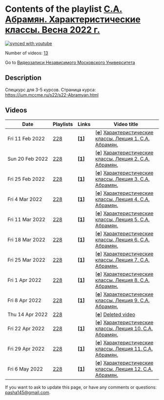 # Contents of the playlist [С.А. Абрамян. Характеристические классы. Весна 2022 г.](https://www.youtube.com/playlist?list=PLp9ABVh6_x4FaaYi95UH-C7SWnf5B7Zt_)

[![synced with youtube](https://img.shields.io/github/last-commit/mathphysschool/mathphysschool.github.io/autoupdate1?label=synced%20with%20youtube)](https://github.com/mathphysschool/mathphysschool.github.io/commits/autoupdate1)

Number of videos: [13](#videos)

Go to [Видеозаписи Независимого Московского Университета](../README.md)

## Description

Спецкурс для 3-5 курсов. 
Страница курса:
<https://ium.mccme.ru/s22/s22-Abramyan.html>

## Videos

|Date|Playlists|Links|Video title|
|---|---|---|---|
| Fri&nbsp;11&nbsp;Feb&nbsp;2022 | [228](../playlists/228 "С.А. Абрамян. Характеристические классы. Весна 2022 г.") | [**[1]**](https://ium.mccme.ru/s22/s22-Abramyan.html) | [[**e**](https://studio.youtube.com/video/20o7n8GtJ8c/edit "Edit")] [Характеристические классы. Лекция 1. С.А. Абрамян.](https://www.youtube.com/watch?v=20o7n8GtJ8c&list=PLp9ABVh6_x4FaaYi95UH-C7SWnf5B7Zt_ "Спецкурс для 3-5 курсов. &#013;Страница курса:&#013;https://ium.mccme.ru/s22/s22-Abramyan.html") |
| Sun&nbsp;20&nbsp;Feb&nbsp;2022 | [228](../playlists/228 "С.А. Абрамян. Характеристические классы. Весна 2022 г.") | [**[1]**](https://ium.mccme.ru/s22/s22-Abramyan.html) | [[**e**](https://studio.youtube.com/video/OsJrjbenfh0/edit "Edit")] [Характеристические классы. Лекция 2. С.А. Абрамян.](https://www.youtube.com/watch?v=OsJrjbenfh0&list=PLp9ABVh6_x4FaaYi95UH-C7SWnf5B7Zt_ "Спецкурс для 3-5 курсов.&#013;Страница курса:&#013;https://ium.mccme.ru/s22/s22-Abramyan.html") |
| Fri&nbsp;25&nbsp;Feb&nbsp;2022 | [228](../playlists/228 "С.А. Абрамян. Характеристические классы. Весна 2022 г.") | [**[1]**](https://ium.mccme.ru/s22/s22-Abramyan.html) | [[**e**](https://studio.youtube.com/video/nETzsJjm6dM/edit "Edit")] [Характеристические классы. Лекция 3. С.А. Абрамян.](https://www.youtube.com/watch?v=nETzsJjm6dM&list=PLp9ABVh6_x4FaaYi95UH-C7SWnf5B7Zt_ "Спецкурс для 3-5 курсов. &#013;Страница курса:&#013;https://ium.mccme.ru/s22/s22-Abramyan.html") |
| Fri&nbsp;4&nbsp;Mar&nbsp;2022 | [228](../playlists/228 "С.А. Абрамян. Характеристические классы. Весна 2022 г.") | [**[1]**](https://ium.mccme.ru/s22/s22-Abramyan.html) | [[**e**](https://studio.youtube.com/video/siUkd-1LikI/edit "Edit")] [Характеристические классы. Лекция 4. С.А. Абрамян.](https://www.youtube.com/watch?v=siUkd-1LikI&list=PLp9ABVh6_x4FaaYi95UH-C7SWnf5B7Zt_ "Спецкурс для 3-5 курсов. &#013;Страница курса:&#013;https://ium.mccme.ru/s22/s22-Abramyan.html") |
| Fri&nbsp;11&nbsp;Mar&nbsp;2022 | [228](../playlists/228 "С.А. Абрамян. Характеристические классы. Весна 2022 г.") | [**[1]**](https://ium.mccme.ru/s22/s22-Abramyan.html) | [[**e**](https://studio.youtube.com/video/peI7vZDXd2c/edit "Edit")] [Характеристические классы. Лекция 5. С.А. Абрамян.](https://www.youtube.com/watch?v=peI7vZDXd2c&list=PLp9ABVh6_x4FaaYi95UH-C7SWnf5B7Zt_ "Спецкурс для 3-5 курсов. &#013;Страница курса:&#013;https://ium.mccme.ru/s22/s22-Abramyan.html") |
| Fri&nbsp;18&nbsp;Mar&nbsp;2022 | [228](../playlists/228 "С.А. Абрамян. Характеристические классы. Весна 2022 г.") | [**[1]**](https://ium.mccme.ru/s22/s22-Abramyan.html) | [[**e**](https://studio.youtube.com/video/ZsBxC1JeX2w/edit "Edit")] [Характеристические классы. Лекция 6. С.А. Абрамян.](https://www.youtube.com/watch?v=ZsBxC1JeX2w&list=PLp9ABVh6_x4FaaYi95UH-C7SWnf5B7Zt_ "Спецкурс для 3-5 курсов. &#013;Страница курса:&#013;https://ium.mccme.ru/s22/s22-Abramyan.html") |
| Fri&nbsp;25&nbsp;Mar&nbsp;2022 | [228](../playlists/228 "С.А. Абрамян. Характеристические классы. Весна 2022 г.") | [**[1]**](https://ium.mccme.ru/s22/s22-Abramyan.html) | [[**e**](https://studio.youtube.com/video/2TIUOdFKsSU/edit "Edit")] [Характеристические классы. Лекция 7. С.А. Абрамян.](https://www.youtube.com/watch?v=2TIUOdFKsSU&list=PLp9ABVh6_x4FaaYi95UH-C7SWnf5B7Zt_ "Спецкурс для 3-5 курсов. &#013;Страница курса:&#013;https://ium.mccme.ru/s22/s22-Abramyan.html") |
| Fri&nbsp;1&nbsp;Apr&nbsp;2022 | [228](../playlists/228 "С.А. Абрамян. Характеристические классы. Весна 2022 г.") | [**[1]**](https://ium.mccme.ru/s22/s22-Abramyan.html) | [[**e**](https://studio.youtube.com/video/l1XD97OVxAk/edit "Edit")] [Характеристические классы. Лекция 8. С.А. Абрамян.](https://www.youtube.com/watch?v=l1XD97OVxAk&list=PLp9ABVh6_x4FaaYi95UH-C7SWnf5B7Zt_ "Спецкурс для 3-5 курсов. &#013;Страница курса:&#013;https://ium.mccme.ru/s22/s22-Abramyan.html") |
| Fri&nbsp;8&nbsp;Apr&nbsp;2022 | [228](../playlists/228 "С.А. Абрамян. Характеристические классы. Весна 2022 г.") | [**[1]**](https://ium.mccme.ru/s22/s22-Abramyan.html) | [[**e**](https://studio.youtube.com/video/ONRJ2FFpwCI/edit "Edit")] [Характеристические классы. Лекция 9. С.А. Абрамян.](https://www.youtube.com/watch?v=ONRJ2FFpwCI&list=PLp9ABVh6_x4FaaYi95UH-C7SWnf5B7Zt_ "Спецкурс для 3-5 курсов. &#013;Страница курса:&#013;https://ium.mccme.ru/s22/s22-Abramyan.html") |
| Thu&nbsp;14&nbsp;Apr&nbsp;2022 | [228](../playlists/228 "С.А. Абрамян. Характеристические классы. Весна 2022 г.") |  | [[**e**](https://studio.youtube.com/video/Vq0H3x40Lrg/edit "Edit")] [Deleted video](https://www.youtube.com/watch?v=Vq0H3x40Lrg&list=PLp9ABVh6_x4FaaYi95UH-C7SWnf5B7Zt_ "This video is unavailable.") |
| Fri&nbsp;22&nbsp;Apr&nbsp;2022 | [228](../playlists/228 "С.А. Абрамян. Характеристические классы. Весна 2022 г.") | [**[1]**](https://ium.mccme.ru/s22/s22-Abramyan.html) | [[**e**](https://studio.youtube.com/video/sG8zrqsa4v4/edit "Edit")] [Характеристические классы. Лекция 10. С.А. Абрамян.](https://www.youtube.com/watch?v=sG8zrqsa4v4&list=PLp9ABVh6_x4FaaYi95UH-C7SWnf5B7Zt_ "Спецкурс для 3-5 курсов. &#013;Страница курса:&#013;https://ium.mccme.ru/s22/s22-Abramyan.html") |
| Fri&nbsp;29&nbsp;Apr&nbsp;2022 | [228](../playlists/228 "С.А. Абрамян. Характеристические классы. Весна 2022 г.") | [**[1]**](https://ium.mccme.ru/s22/s22-Abramyan.html) | [[**e**](https://studio.youtube.com/video/mgJWWtBS5U4/edit "Edit")] [Характеристические классы. Лекция 11. С.А. Абрамян.](https://www.youtube.com/watch?v=mgJWWtBS5U4&list=PLp9ABVh6_x4FaaYi95UH-C7SWnf5B7Zt_ "Спецкурс для 3-5 курсов. &#013;Страница курса:&#013;https://ium.mccme.ru/s22/s22-Abramyan.html") |
| Fri&nbsp;6&nbsp;May&nbsp;2022 | [228](../playlists/228 "С.А. Абрамян. Характеристические классы. Весна 2022 г.") | [**[1]**](https://ium.mccme.ru/s22/s22-Abramyan.html) | [[**e**](https://studio.youtube.com/video/Js2Wtvy5bb0/edit "Edit")] [Характеристические классы. Лекция 12. С.А. Абрамян.](https://www.youtube.com/watch?v=Js2Wtvy5bb0&list=PLp9ABVh6_x4FaaYi95UH-C7SWnf5B7Zt_ "Спецкурс для 3-5 курсов. &#013;Страница курса:&#013;https://ium.mccme.ru/s22/s22-Abramyan.html") |


 If you want to ask to update this page, or have any comments or questions: <pasha145@gmail.com>.
